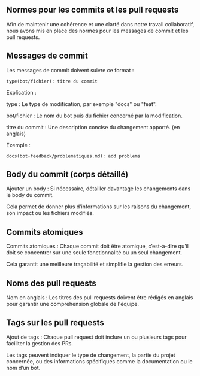 ## Normes pour les commits et les pull requests

Afin de maintenir une cohérence et une clarté dans notre travail collaboratif, nous avons mis en place des normes pour les messages de commit et les pull requests.

## Messages de commit

Les messages de commit doivent suivre ce format :


    type(bot/fichier): titre du commit

Explication :

 type : Le type de modification, par exemple "docs" ou "feat".

 bot/fichier : Le nom du bot puis du fichier concerné par la modification.

 titre du commit : Une description concise du changement apporté. (en anglais)
 
 Exemple :

    docs(bot-feedback/problematiques.md): add problems
## Body du commit (corps détaillé)

Ajouter un body : Si nécessaire, détailler davantage les changements dans le body du commit. 

Cela permet de donner plus d’informations sur les raisons du changement, son impact ou les fichiers modifiés.

## Commits atomiques

 Commits atomiques : Chaque commit doit être atomique, c’est-à-dire qu’il doit se concentrer sur une seule fonctionnalité ou un seul changement.
    
Cela garantit une meilleure traçabilité et simplifie la gestion des erreurs.

## Noms des pull requests

Nom en anglais : Les titres des pull requests doivent être rédigés en anglais pour garantir une compréhension globale de l'équipe.


## Tags sur les pull requests

Ajout de tags : Chaque pull request doit inclure un ou plusieurs tags pour faciliter la gestion des PRs. 

Les tags peuvent indiquer le type de changement, la partie du projet concernée, ou des informations spécifiques comme la documentation ou le nom d’un bot.